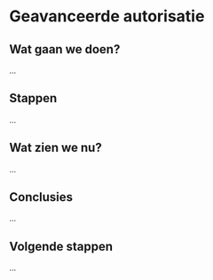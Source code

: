 # Geavanceerde autorisatie

## Wat gaan we doen?

...

## Stappen

...

## Wat zien we nu?

...

## Conclusies

...

## Volgende stappen

...
